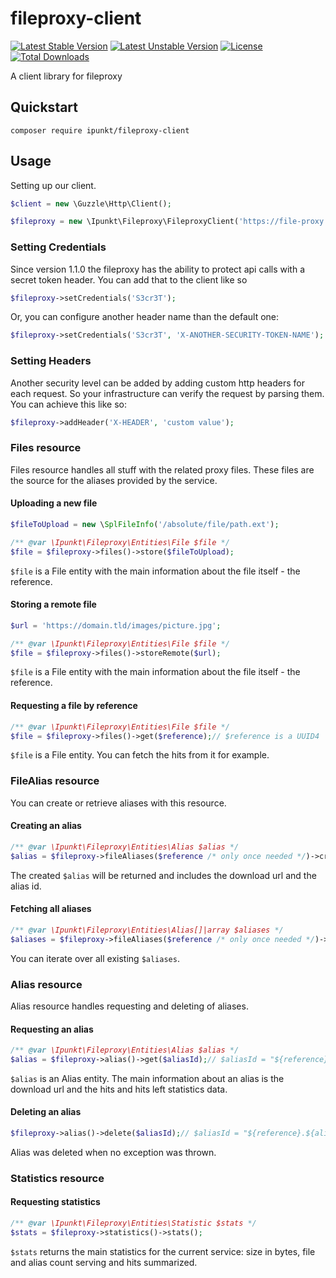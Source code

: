 # fileproxy-client

[![Latest Stable Version](https://poser.pugx.org/ipunkt/fileproxy-client/v/stable.svg)](https://packagist.org/packages/ipunkt/fileproxy-client) [![Latest Unstable Version](https://poser.pugx.org/ipunkt/fileproxy-client/v/unstable.svg)](https://packagist.org/packages/ipunkt/fileproxy-client) [![License](https://poser.pugx.org/ipunkt/fileproxy-client/license.svg)](https://packagist.org/packages/ipunkt/fileproxy-client) [![Total Downloads](https://poser.pugx.org/ipunkt/fileproxy-client/downloads.svg)](https://packagist.org/packages/ipunkt/fileproxy-client)

A client library for fileproxy

## Quickstart

```
composer require ipunkt/fileproxy-client
```

## Usage

Setting up our client.

```php
$client = new \Guzzle\Http\Client();

$fileproxy = new \Ipunkt\Fileproxy\FileproxyClient('https://file-proxy.app', $client);
```

### Setting Credentials

Since version 1.1.0 the fileproxy has the ability to protect api calls with a secret token header. You can add that to the client like so
 
```php
$fileproxy->setCredentials('S3cr3T');
```
 
Or, you can configure another header name than the default one:
```php
$fileproxy->setCredentials('S3cr3T', 'X-ANOTHER-SECURITY-TOKEN-NAME');
```

### Setting Headers

Another security level can be added by adding custom http headers for each request. So your infrastructure can verify the request by parsing them. You can achieve this like so:

```php
$fileproxy->addHeader('X-HEADER', 'custom value');
```


### Files resource

Files resource handles all stuff with the related proxy files. These files are the source for the aliases provided by the service.

#### Uploading a new file

```php
$fileToUpload = new \SplFileInfo('/absolute/file/path.ext');

/** @var \Ipunkt\Fileproxy\Entities\File $file */
$file = $fileproxy->files()->store($fileToUpload);
```

`$file` is a File entity with the main information about the file itself - the reference.

#### Storing a remote file

```php
$url = 'https://domain.tld/images/picture.jpg';

/** @var \Ipunkt\Fileproxy\Entities\File $file */
$file = $fileproxy->files()->storeRemote($url);
```

`$file` is a File entity with the main information about the file itself - the reference.

#### Requesting a file by reference

```php
/** @var \Ipunkt\Fileproxy\Entities\File $file */
$file = $fileproxy->files()->get($reference);// $reference is a UUID4
```

`$file` is a File entity. You can fetch the hits from it for example.

### FileAlias resource

You can create or retrieve aliases with this resource.

#### Creating an alias

```php
/** @var \Ipunkt\Fileproxy\Entities\Alias $alias */
$alias = $fileproxy->fileAliases($reference /* only once needed */)->create('limited-file.jpg', 5 /* hits only */);// $reference is a UUID4
```
The created `$alias` will be returned and includes the download url and the alias id.

#### Fetching all aliases

```php
/** @var \Ipunkt\Fileproxy\Entities\Alias[]|array $aliases */
$aliases = $fileproxy->fileAliases($reference /* only once needed */)->all();// $reference is a UUID4
```
You can iterate over all existing `$aliases`.


### Alias resource

Alias resource handles requesting and deleting of aliases.

#### Requesting an alias

```php
/** @var \Ipunkt\Fileproxy\Entities\Alias $alias */
$alias = $fileproxy->alias()->get($aliasId);// $aliasId = "${reference}.${alias}"
```
`$alias` is an Alias entity. The main information about an alias is the download url and the hits and hits left statistics data.

#### Deleting an alias

```php
$fileproxy->alias()->delete($aliasId);// $aliasId = "${reference}.${alias}"
```

Alias was deleted when no exception was thrown.

### Statistics resource

#### Requesting statistics

```php
/** @var \Ipunkt\Fileproxy\Entities\Statistic $stats */
$stats = $fileproxy->statistics()->stats();
```

`$stats` returns the main statistics for the current service: size in bytes, file and alias count serving and hits summarized.
